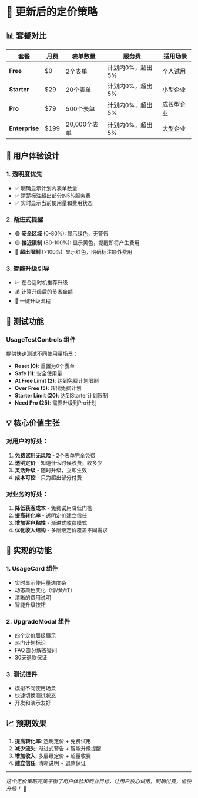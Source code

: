 # 🎯 更新后的定价策略

## 📊 套餐对比

| 套餐 | 月费 | 表单数量 | 服务费 | 适用场景 |
|------|------|----------|--------|----------|
| **Free** | $0 | 2个表单 | 计划内0%，超出5% | 个人试用 |
| **Starter** | $29 | 20个表单 | 计划内0%，超出5% | 小型企业 |
| **Pro** | $79 | 500个表单 | 计划内0%，超出5% | 成长型企业 |
| **Enterprise** | $199 | 20,000个表单 | 计划内0%，超出5% | 大型企业 |

## 🎨 用户体验设计

### 1. **透明度优先**
- ✅ 明确显示计划内表单数量
- ✅ 清楚标注超出部分的5%服务费
- ✅ 实时显示当前使用量和费用状态

### 2. **渐进式提醒**
- 🟢 **安全区域** (0-80%): 显示绿色，无警告
- 🟡 **接近限制** (80-100%): 显示黄色，提醒即将产生费用
- 🔴 **超出限制** (>100%): 显示红色，明确标注额外费用

### 3. **智能升级引导**
- 📈 在合适时机推荐升级
- 💰 计算升级后的节省金额
- 🎯 一键升级流程

## 🧪 测试功能

### UsageTestControls 组件
提供快速测试不同使用量场景：
- **Reset (0)**: 重置为0个表单
- **Safe (1)**: 安全使用量
- **At Free Limit (2)**: 达到免费计划限制
- **Over Free (5)**: 超出免费计划
- **Starter Limit (20)**: 达到Starter计划限制
- **Need Pro (25)**: 需要升级到Pro计划

## 💡 核心价值主张

### 对用户的好处：
1. **免费试用无风险** - 2个表单完全免费
2. **透明定价** - 知道什么时候收费，收多少
3. **灵活升级** - 随时升级，立即生效
4. **成本可控** - 只为超出部分付费

### 对业务的好处：
1. **降低获客成本** - 免费试用降低门槛
2. **提高转化率** - 透明定价建立信任
3. **增加客户粘性** - 渐进式收费模式
4. **优化收入结构** - 多层级定价覆盖不同需求

## 🚀 实现的功能

### 1. UsageCard 组件
- 实时显示使用量进度条
- 动态颜色变化（绿/黄/红）
- 清晰的费用说明
- 智能升级按钮

### 2. UpgradeModal 组件
- 四个定价层级展示
- 热门计划标识
- FAQ 部分解答疑问
- 30天退款保证

### 3. 测试控件
- 模拟不同使用场景
- 快速切换测试状态
- 开发和演示友好

## 📈 预期效果

1. **提高转化率**: 透明定价 + 免费试用
2. **减少流失**: 渐进式警告 + 智能升级提醒
3. **增加收入**: 多层级定价 + 超量收费
4. **建立信任**: 清晰说明 + 退款保证

---

*这个定价策略完美平衡了用户体验和商业目标，让用户放心试用，明确付费，愉快升级！* 🎉